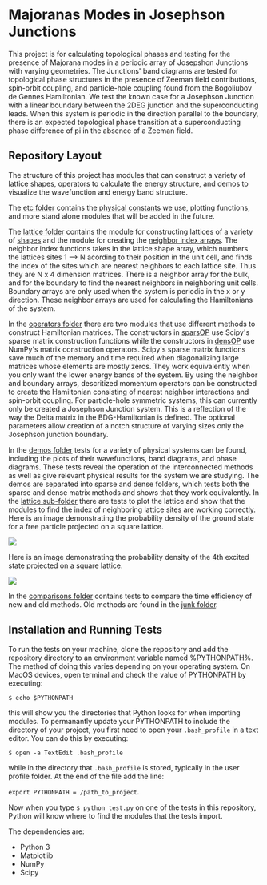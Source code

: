 # Majoranas Modes in Josephson Junctions
This project is for calculating topological phases and testing for the presence of Majorana modes in a periodic array of Josepshon Junctions with varying geometries. The Junctions' band diagrams are tested for topological phase structures in the presence of Zeeman field contributions, spin-orbit coupling, and particle-hole coupling found from the Bogoliubov de Gennes Hamiltonian. We test the known case for a Josephson Junction with a linear boundary between the 2DEG junction and the superconducting leads. When this system is periodic in the direction parallel to the boundary, there is an expected topological phase transition at a superconducting phase difference of pi in the absence of a Zeeman field. 

## Repository Layout
The structure of this project has modules that can construct a variety of lattice shapes, operators to calculate the energy structure, and demos to visualize the wavefunction and energy band structure. 

The [etc folder](etc) contains the [physical constants](etc/constants.py) we use, plotting functions, and more stand alone modules that will be added in the future. 

The [lattice folder](lattice) contains the module for constructing lattices of a variety of [shapes](lattice/shapes.py) and the module for creating the [neighbor index arrays](lattice/neighbors.py). The neighbor index functions takes in the lattice shape array, which numbers the lattices sites 1 --> N acording to their position in the unit cell, and finds the index of the sites which are nearest neighbors to each lattice site. Thus they are N x 4 dimension matrices. There is a neighbor array for the bulk, and for the boundary to find the nearest neighbors in neighboring unit cells. Boundary arrays are only used when the system is periodic in the x or y direction. These neighbor arrays are used for calculating the Hamiltonians of the system. 

In the [operators folder](operators) there are two modules that use different methods to construct Hamiltonian matrices. The constructors in [sparsOP](operators/sparsOP.py) use Scipy's sparse matrix construction functions while the constructors in [densOP](operators/densOP.py) use NumPy's matrix construction operators. Scipy's sparse matrix functions save much of the memory and time required when diagonalizing large matrices whose elements are mostly zeros. They work equivalently when you only want the lower energy bands of the system. By using the neighbor and boundary arrays, descritized momentum operators can be constructed to create the Hamiltonian consisting of nearest neighbor interactions and spin-orbit coupling. For particle-hole symmetric systems, this can currently only be created a Josephson Junction system. This is a reflection of the way the Delta matrix in the BDG-Hamiltonian is defined. The optional parameters allow creation of a notch structure of varying sizes only the Josephson junction boundary. 

In the [demos folder](demos) tests for a variety of physical systems can be found, including the plots of their wavefunctions, band diagrams, and phase diagrams. These tests reveal the operation of the interconnected methods as well as give relevant physical results for the system we are studying. The demos are separated into sparse and dense folders, which tests both the sparse and dense matrix methods and shows that they work equivalently. In the [lattice sub-folder](demos/lattice) there are tests to plot the lattice and show that the modules to find the index of neighboring lattice sites are working correctly. Here is an image demonstrating the probability density of the ground state for a free particle projected on a square lattice. 

![](https://github.com/tbcole/majoranaJJ/blob/master/images/sparse/wfs/sq_gs.png)

Here is an image demonstrating the probability density of the 4th excited state projected on a square lattice. 

![](https://github.com/tbcole/majoranaJJ/blob/master/images/sparse/wfs/sq_s4.png)

In the [comparisons folder](comparisons) contains tests to compare the time efficiency of new and old methods. Old methods are found in the [junk folder](junk).  

## Installation and Running Tests
To run the tests on your machine, clone the repository and add the repository directory to an environment variable named %PYTHONPATH%. The method of doing this varies depending on your operating system. On MacOS devices, open terminal and check the value of PYTHONPATH by executing: 

`$ echo $PYTHONPATH`

this will show you the directories that Python looks for when importing modules. To permanantly update your PYTHONPATH to include the directory of your project, you first need to open your `.bash_profile` in a text editor. You can do this by executing: 

`$ open -a TextEdit .bash_profile`

while in the directory that `.bash_profile` is stored, typically in the user profile folder. At the end of the file add the line:

`export PYTHONPATH = /path_to_project`.

Now when you type `$ python test.py` on one of the tests in this repository, Python will know where to find the modules that the tests import. 


The dependencies are:
- Python 3
- Matplotlib
- NumPy
- Scipy


